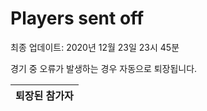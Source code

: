 # Players sent off
최종 업데이트: 2020년 12월 23일 23시 45분


경기 중 오류가 발생하는 경우 자동으로 퇴장됩니다.


| 퇴장된 참가자 |
|:---:|